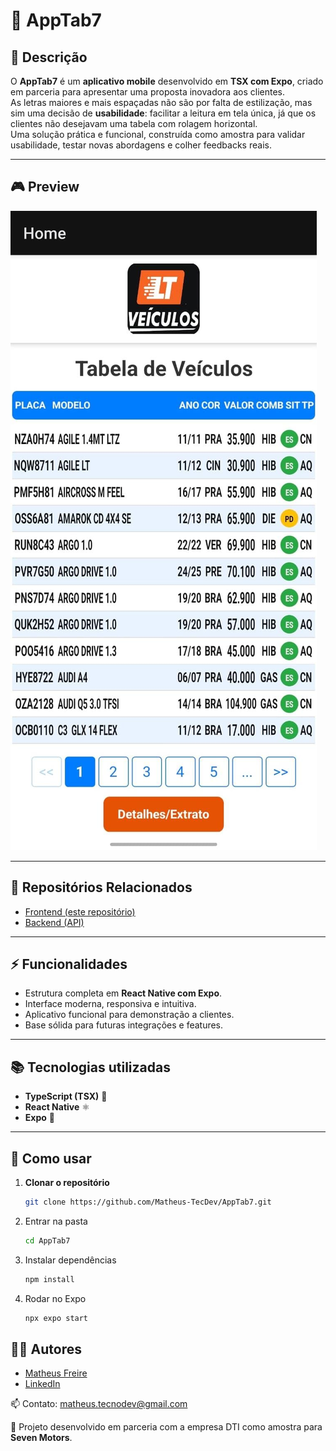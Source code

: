 # 📱 AppTab7  

## 📖 Descrição  

O **AppTab7** é um **aplicativo mobile** desenvolvido em **TSX com Expo**, criado em parceria para apresentar uma proposta inovadora aos clientes.  
As letras maiores e mais espaçadas não são por falta de estilização, mas sim uma decisão de **usabilidade**: facilitar a leitura em tela única, já que os clientes não desejavam uma tabela com rolagem horizontal.  
Uma solução prática e funcional, construída como amostra para validar usabilidade, testar novas abordagens e colher feedbacks reais.  

---

## 🎮 Preview  

![Preview do Aplicativo](assets/images/AppTabLT.jpg)   

---

## 🔗 Repositórios Relacionados

- [Frontend (este repositório)](https://github.com/Matheus-TecDev/App-Frontend-TabelaLT.git)
- [Backend (API)](https://github.com/Matheus-TecDev/Seven-Motors-Backend.git)

---

## ⚡ Funcionalidades  

- Estrutura completa em **React Native com Expo**.  
- Interface moderna, responsiva e intuitiva.  
- Aplicativo funcional para demonstração a clientes.  
- Base sólida para futuras integrações e features.  

---

## 📚 Tecnologias utilizadas  

- **TypeScript (TSX)** 🔷  
- **React Native** ⚛️  
- **Expo** 📱  

---

## 🚀 Como usar  

1. **Clonar o repositório**  

	```bash
	git clone https://github.com/Matheus-TecDev/AppTab7.git
   
2. Entrar na pasta

	```bash
	cd AppTab7
3. Instalar dependências

	```bash
	npm install

4. Rodar no Expo

	```bash
	npx expo start
	
## 👨‍💻 Autores

- [Matheus Freire](https://github.com/Matheus-TecDev)  
- [LinkedIn](https://www.linkedin.com/in/matheus-freire-martins-da-costa-318622376/) 
 
📫 Contato: [matheus.tecnodev@gmail.com](mailto:matheus.tecnodev@gmail.com) 

🤝 Projeto desenvolvido em parceria com a empresa DTI como amostra para **Seven Motors**.
